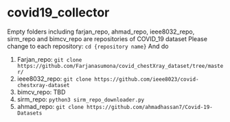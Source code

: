 # covid19_collector

Empty folders including farjan_repo, ahmad_repo, ieee8032_repo, sirm_repo and bimcv_repo
are repositories of COVID_19 dataset
Please change to each repository: `cd {repository name}`
And do
1. Farjan_repo: `git clone https://github.com/Farjanasumona/covid_chestXray_dataset/tree/master/`
2. ieee8032_repo: `git clone https://github.com/ieee8023/covid-chestxray-dataset`
3. bimcv_repo: TBD
4. sirm_repo: `python3 sirm_repo_downloader.py`
5. ahmad_repo: `git clone https://github.com/ahmadhassan7/Covid-19-Datasets`
